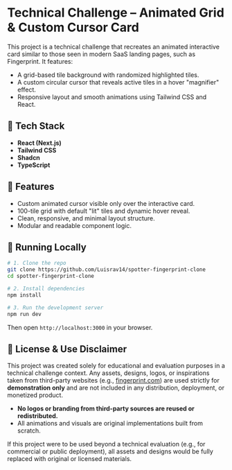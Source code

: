 # Technical Challenge – Animated Grid & Custom Cursor Card

This project is a technical challenge that recreates an animated interactive card similar to those seen in modern SaaS landing pages, such as Fingerprint. It features:

- A grid-based tile background with randomized highlighted tiles.
- A custom circular cursor that reveals active tiles in a hover "magnifier" effect.
- Responsive layout and smooth animations using Tailwind CSS and React.

## 🔧 Tech Stack

- **React (Next.js)**
- **Tailwind CSS**
- **Shadcn**
- **TypeScript**

## 🚀 Features

- Custom animated cursor visible only over the interactive card.
- 100-tile grid with default "lit" tiles and dynamic hover reveal.
- Clean, responsive, and minimal layout structure.
- Modular and readable component logic.

## 🧪 Running Locally

```bash
# 1. Clone the repo
git clone https://github.com/Luisrav14/spotter-fingerprint-clone
cd spotter-fingerprint-clone

# 2. Install dependencies
npm install

# 3. Run the development server
npm run dev
```

Then open `http://localhost:3000` in your browser.

## 📄 License & Use Disclaimer

This project was created solely for educational and evaluation purposes in a technical challenge context. Any assets, designs, logos, or inspirations taken from third-party websites (e.g., [fingerprint.com](https://fingerprint.com)) are used strictly for **demonstration only** and are not included in any distribution, deployment, or monetized product.

- **No logos or branding from third-party sources are reused or redistributed.**
- All animations and visuals are original implementations built from scratch.

If this project were to be used beyond a technical evaluation (e.g., for commercial or public deployment), all assets and designs would be fully replaced with original or licensed materials.
